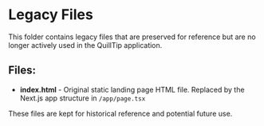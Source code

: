 # Legacy Files

This folder contains legacy files that are preserved for reference but are no longer actively used in the QuillTip application.

## Files:

- **index.html** - Original static landing page HTML file. Replaced by the Next.js app structure in `/app/page.tsx`

These files are kept for historical reference and potential future use.